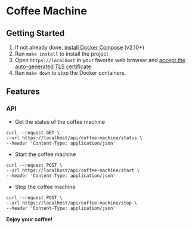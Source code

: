 # Coffee Machine
## Getting Started

1. If not already done, [install Docker Compose](https://docs.docker.com/compose/install/) (v2.10+)
2. Run `make install` to install the project
4. Open `https://localhost` in your favorite web browser and [accept the auto-generated TLS certificate](https://stackoverflow.com/a/15076602/1352334)
5. Run `make down` to stop the Docker containers.

## Features
### API
- Get the status of the coffee machine
```shell
curl --request GET \
--url https://localhost/api/coffee-machine/status \
--header 'Content-Type: application/json'
```

- Start the coffee machine
```shell
curl --request POST \
--url https://localhost/api/coffee-machine/start \
--header 'Content-Type: application/json'
```
- Stop the coffee machine
```shell
curl --request POST \
--url https://localhost/api/coffee-machine/stop \
--header 'Content-Type: application/json'
```

**Enjoy your coffee!**
